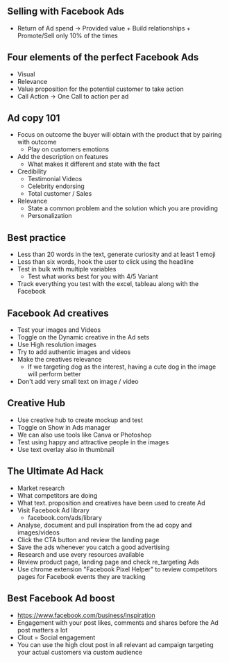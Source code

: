 ## Selling with Facebook Ads 
- Return of Ad spend -> Provided value + Build relationships + Promote/Sell only 10% of the times
  
## Four elements of the perfect Facebook Ads 
- Visual
- Relevance
- Value proposition for the potential customer to take action 
- Call Action -> One Call to action per ad

## Ad copy 101
- Focus on outcome the buyer will obtain with the product that by pairing with outcome
  - Play on customers emotions
- Add the description on features
  - What makes it different and state with the fact
- Credibility 
  - Testimonial Videos
  - Celebrity endorsing
  - Total customer / Sales
- Relevance
  - State a common problem and the solution which you are providing 
  - Personalization

## Best practice 
- Less than 20 words in the text, generate curiosity and at least 1 emoji
- Less than six words, hook the user to click using the headline
- Test in bulk with multiple variables
  - Test what works best for you with 4/5 Variant 
- Track everything you test with the excel, tableau along with the Facebook

## Facebook Ad creatives 
- Test your images and Videos
- Toggle on the Dynamic creative in the Ad sets
- Use High resolution images
- Try to add authentic images and videos
- Make the creatives relevance
  - If we targeting dog as the interest, having a cute dog in the image will perform better
- Don't add very small text on image / video 

## Creative Hub 
- Use creative hub to create mockup and test
- Toggle on Show in Ads manager
- We can also use tools like Canva or Photoshop
- Test using happy and attractive people in the images
- Use text overlay also in thumbnail

## The Ultimate Ad Hack 
- Market research 
- What competitors are doing 
- What text. proposition and creatives have been used to create Ad 
- Visit Facebook Ad library 
  - facebook.com/ads/library
- Analyse, document and pull inspiration from the ad copy and images/videos
- Click the CTA button and review the landing page 
- Save the ads whenever you catch a good advertising
- Research and use every resources available
- Review product page, landing page and check re_targeting Ads
- Use chrome extension "Facebook Pixel Helper" to review competitors pages for Facebook events they are tracking
  
## Best Facebook Ad boost
- https://www.facebook.com/business/inspiration
- Engagement with your post likes, comments and shares before the Ad post matters a lot
- Clout = Social engagement 
- You can use the high clout post in all relevant ad campaign targeting your actual customers via custom audience


